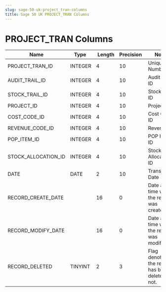 ```yaml
---
slug: sage-50-uk-project_tran-columns
title: Sage 50 UK PROJECT_TRAN Columns
---
```

# PROJECT_TRAN Columns

| Name | Type  |  Length | Precision  |  Notes  | Example |
| --- | --- | --- | --- | --- | --- |
| PROJECT_TRAN_ID | INTEGER | 4 | 10 | Unique ID Number | 1 |
| AUDIT_TRAIL_ID | INTEGER | 4 | 10 | Audit Trail ID | 0 |
| STOCK_TRAIL_ID | INTEGER | 4 | 10 | Stock Trail ID | 0 |
| PROJECT_ID | INTEGER | 4 | 10 | Project ID | 1 |
| COST_CODE_ID | INTEGER | 4 | 10 | Cost Code ID | 7 |
| REVENUE_CODE_ID | INTEGER | 4 | 10 | Revenue ID | 0 |
| POP_ITEM_ID | INTEGER | 4 | 10 | POP Item ID | 0 |
| STOCK_ALLOCATION_ID | INTEGER | 4 | 10 | Stock Allocation ID | 0 |
| DATE | DATE | 2 | 10 | Transaction Date | 28/04/2005 00:00:00 |
| RECORD_CREATE_DATE |  | 16 | 0 | Date and time when the record was created. | 27/04/2010 17:16:58 |
| RECORD_MODIFY_DATE |  | 16 | 0 | Date and time when the record was modified. | 04/08/2017 14:18:53 |
| RECORD_DELETED | TINYINT | 2 | 3 | Flag denoting if the record has been deleted or not. | 0 |
